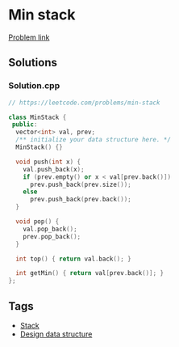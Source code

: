 # Min stack

[Problem link](https://leetcode.com/problems/min-stack)

## Solutions


### Solution.cpp
```cpp
// https://leetcode.com/problems/min-stack

class MinStack {
 public:
  vector<int> val, prev;
  /** initialize your data structure here. */
  MinStack() {}

  void push(int x) {
    val.push_back(x);
    if (prev.empty() or x < val[prev.back()])
      prev.push_back(prev.size());
    else
      prev.push_back(prev.back());
  }

  void pop() {
    val.pop_back();
    prev.pop_back();
  }

  int top() { return val.back(); }

  int getMin() { return val[prev.back()]; }
};

```
## Tags

* [Stack](/Collections/stack.md#stack)
* [Design data structure](/Collections/design-data-structure.md#design-data-structure)
